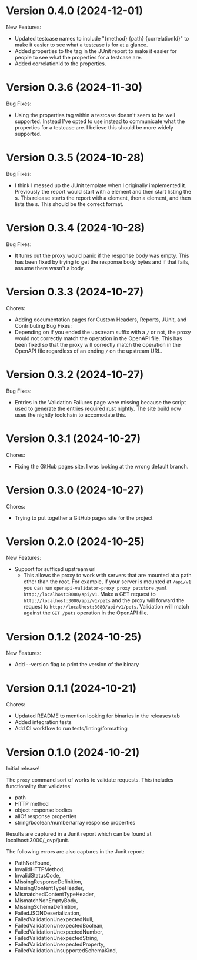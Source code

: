 # Version 0.4.0 (2024-12-01)
New Features:
- Updated testcase names to include "{method} {path} {correlationId}" to make it easier to see what a testcase is for at a glance.
- Added properties to the <system-out> tag in the JUnit report to make it easier for people to see what the properties for a testcase are.
- Added correlationId to the properties.

# Version 0.3.6 (2024-11-30)
Bug Fixes:
- Using the properties tag within a testcase doesn't seem to be well supported. Instead I've opted to use <system-out> instead to communicate what the properties for a testcase are. I believe this should be more widely supported.

# Version 0.3.5 (2024-10-28)
Bug Fixes:
- I think I messed up the JUnit template when I originally implemented it. Previously the report would start with a <testsuites> element and then start listing the <testcase>s. This release starts the report with a <testsuites> element, then a <testsuite> element, and then lists the <testcase>s. This should be the correct format.

# Version 0.3.4 (2024-10-28)
Bug Fixes:
- It turns out the proxy would panic if the response body was empty. This has been fixed by trying to get the response body bytes and if that fails, assume there wasn't a body.

# Version 0.3.3 (2024-10-27)
Chores:
  - Adding documentation pages for Custom Headers, Reports, JUnit, and Contributing
Bug Fixes:
  - Depending on if you ended the upstream suffix with a `/` or not, the proxy would not correctly match the operation in the OpenAPI file. This has been fixed so that the proxy will correctly match the operation in the OpenAPI file regardless of an ending `/` on the upstream URL.

# Version 0.3.2 (2024-10-27)
Bug Fixes:
  - Entries in the Validation Failures page were missing because the script used to generate the entries required rust nightly. The site build now uses the nightly toolchain to accomodate this.

# Version 0.3.1 (2024-10-27)
Chores:
  - Fixing the GitHub pages site. I was looking at the wrong default branch.

# Version 0.3.0 (2024-10-27)
Chores:
  - Trying to put together a GitHub pages site for the project

# Version 0.2.0 (2024-10-25)
New Features:
  - Support for suffixed upstream url
    - This allows the proxy to work with servers that are mounted at a path other than the root. For example, if your server is mounted at `/api/v1` you can run `openapi-validator-proxy proxy petstore.yaml http://localhost:8080/api/v1`. Make a GET request to `http://localhost:3000/api/v1/pets` and the proxy will forward the request to `http://localhost:8080/api/v1/pets`. Validation will match against the `GET /pets` operation in the OpenAPI file.

# Version 0.1.2 (2024-10-25)
New Features:
  - Add --version flag to print the version of the binary

# Version 0.1.1 (2024-10-21)
Chores:
  - Updated README to mention looking for binaries in the releases tab
  - Added integration tests
  - Add CI workflow to run tests/linting/formatting

# Version 0.1.0 (2024-10-21)

Initial release!

The `proxy` command sort of works to validate requests. This includes functionality that validates:
- path
- HTTP method
- object response bodies
- allOf response properties
- string/boolean/number/array response properties

Results are captured in a Junit report which can be found at localhost:3000/_ovp/junit.

The following errors are also captures in the Junit report:
- PathNotFound,
- InvalidHTTPMethod,
- InvalidStatusCode,
- MissingResponseDefinition,
- MissingContentTypeHeader,
- MismatchedContentTypeHeader,
- MismatchNonEmptyBody,
- MissingSchemaDefinition,
- FailedJSONDeserialization,
- FailedValidationUnexpectedNull,
- FailedValidationUnexpectedBoolean,
- FailedValidationUnexpectedNumber,
- FailedValidationUnexpectedString,
- FailedValidationUnexpectedProperty,
- FailedValidationUnsupportedSchemaKind,

